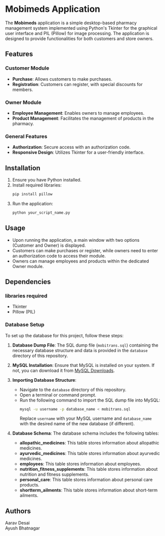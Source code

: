 # Mobimeds Application

The **Mobimeds** application is a simple desktop-based pharmacy management system implemented using Python's Tkinter for the graphical user interface and PIL (Pillow) for image processing. The application is designed to provide functionalities for both customers and store owners.

## Features

### Customer Module

- **Purchase**: Allows customers to make purchases.
- **Registration**: Customers can register, with special discounts for members.

### Owner Module

- **Employee Management**: Enables owners to manage employees.
- **Product Management**: Facilitates the management of products in the pharmacy.

### General Features

- **Authorization**: Secure access with an authorization code.
- **Responsive Design**: Utilizes Tkinter for a user-friendly interface.

## Installation

1. Ensure you have Python installed.
2. Install required libraries:
   ```bash
   pip install pillow
   ```
3. Run the application:
   ```bash
   python your_script_name.py
   ```

## Usage

- Upon running the application, a main window with two options (Customer and Owner) is displayed.
- Customers can make purchases or register, while owners need to enter an authorization code to access their module.
- Owners can manage employees and products within the dedicated Owner module.

## Dependencies
### libraries required
- Tkinter
- Pillow (PIL)

### Database Setup

To set up the database for this project, follow these steps:

1. **Database Dump File**: The SQL dump file (`mobitrans.sql`) containing the necessary database structure and data is provided in the `database` directory of this repository.

2. **MySQL Installation**: Ensure that MySQL is installed on your system. If not, you can download it from [MySQL Downloads](https://dev.mysql.com/downloads/).

3. **Importing Database Structure**:

   - Navigate to the `database` directory of this repository.
   - Open a terminal or command prompt.
   - Run the following command to import the SQL dump file into MySQL:
     ```bash
     mysql -u username -p database_name < mobitrans.sql
     ```
     Replace `username` with your MySQL username and `database_name` with the desired name of the new database (if different).

4. **Database Schema**: The database schema includes the following tables:
   
   - **allopathic_medicines**: This table stores information about allopathic medicines.
   - **ayurvedic_medicines**: This table stores information about ayurvedic medicines.
   - **employees**: This table stores information about employees.
   - **nutrition_fitness_supplements**: This table stores information about nutrition and fitness supplements.
   - **personal_care**: This table stores information about personal care products.
   - **shortterm_ailments**: This table stores information about short-term ailments.
## Authors

Aarav Desai
<br>
Ayush Bhatnagar
